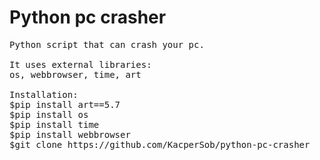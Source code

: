 # Python pc crasher
<pre>
Python script that can crash your pc.

It uses external libraries:
os, webbrowser, time, art

Installation:
$pip install art==5.7
$pip install os
$pip install time
$pip install webbrowser
$git clone https://github.com/KacperSob/python-pc-crasher

</pre>
